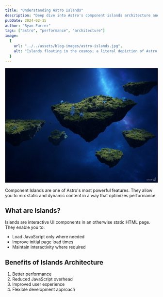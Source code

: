 ```yaml
---
title: "Understanding Astro Islands"
description: "Deep dive into Astro's component islands architecture and how it improves performance."
pubDate: 2024-02-15
author: "Ryan Furrer"
tags: ["astro", "performance", "architecture"]
image:
  {
    url: "../../assets/blog-images/astro-islands.jpg",
    alt: "Islands floating in the cosmos; a literal depiction of Astro Islands",
  }
---
```


![Islands floating in the cosmos; a literal depiction of Astro Islands](../../assets/blog-images/astro-islands.jpg)

Component Islands are one of Astro's most powerful features. They allow you to mix static and dynamic content in a way that optimizes performance.

## What are Islands?

Islands are interactive UI components in an otherwise static HTML page. They enable you to:

- Load JavaScript only where needed
- Improve initial page load times
- Maintain interactivity where required

## Benefits of Islands Architecture

1. Better performance
2. Reduced JavaScript overhead
3. Improved user experience
4. Flexible development approach
